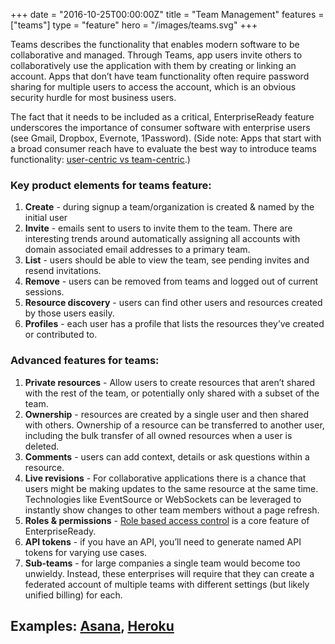 +++
date = "2016-10-25T00:00:00Z"
title = "Team Management"
features = ["teams"]
type = "feature"
hero = "/images/teams.svg"
+++

Teams describes the functionality that enables modern software to be collaborative and managed. Through Teams, app users invite others to collaboratively use the application with them by creating or linking an account. Apps that don’t have team functionality often require password sharing for multiple users to access the account, which is an obvious security hurdle for most business users.

The fact that it needs to be included as a critical, EnterpriseReady feature underscores the importance of consumer software with enterprise users (see Gmail, Dropbox, Evernote, 1Password). (Side note: Apps that start with a broad consumer reach have to evaluate the best way to introduce teams functionality: [user-centric vs team-centric](/blog/user-centric-v-team-centric).)

### Key product elements for teams feature:
1. **Create** - during signup a team/organization is created & named by the initial user
1. **Invite** - emails sent to users to invite them to the team. There are interesting trends around automatically assigning all accounts with domain associated email addresses to a primary team.
1. **List** - users should be able to view the team, see pending invites and resend invitations.
1. **Remove** - users can be removed from teams and logged out of current sessions.
1. **Resource discovery** - users can find other users and resources created by those users easily.
1. **Profiles** - each user has a profile that lists the resources they’ve created or contributed to.

### Advanced features for teams:
1. **Private resources** - Allow users to create resources that aren’t shared with the rest of the team, or potentially only shared with a subset of the team.
1. **Ownership** - resources are created by a single user and then shared with others. Ownership of a resource can be transferred to another user, including the bulk transfer of all owned resources when a user is deleted.
1. **Comments** - users can add context, details or ask questions within a resource.
1. **Live revisions** - For collaborative applications there is a chance that users might be making updates to the same resource at the same time. Technologies like EventSource or WebSockets can be leveraged to instantly show changes to other team members without a page refresh.
1. **Roles & permissions** - [Role based access control](/features/role-based-access-control) is a core feature of EnterpriseReady.
1. **API tokens** - if you have an API, you’ll need to generate named API tokens for varying use cases.
1. **Sub-teams** - for large companies a single team would become too unwieldy. Instead, these enterprises will require that they can create a federated account of multiple teams with different settings (but likely unified billing) for each.


## Examples: [Asana](/asana/teams), [Heroku](/heroku/teams)

